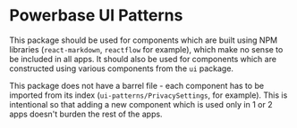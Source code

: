 # Powerbase UI Patterns

This package should be used for components which are built using NPM libraries (`react-markdown`, `reactflow` for example),
which make no sense to be included in all apps. It should also be used for components which are constructed using various
components from the `ui` package.

This package does not have a barrel file - each component has to be imported from its index
(`ui-patterns/PrivacySettings`, for example). This is intentional so that adding a new component which is used only in
1 or 2 apps doesn't burden the rest of the apps.
